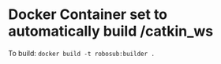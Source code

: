 # Docker Container set to automatically build /catkin_ws
To build: `docker build -t robosub:builder .`
